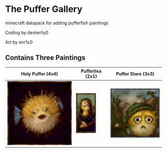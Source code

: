 # The Puffer Gallery
minecraft datapack for adding pufferfish paintings

Coding by dexterity0

Art by enr1c0

## Contains Three Paintings
| Holy Puffer (4x4) | Pufferlisa (2x1) | Puffer Stare (3x3) |
| ----------- | ---------- | ------------ |
| <img src="Puffer Gallery Resource Pack/assets/puffgallery/textures/painting/holy_puffer.png" alt="a very large pufferfish" width="256">            |<img src="Puffer Gallery Resource Pack/assets/puffgallery/textures/painting/puffalisa.png" alt="she has a slight smile" width="64">|<img src="Puffer Gallery Resource Pack/assets/puffgallery/textures/painting/puffer_stare.png" alt="he's seen things..." width="192">|